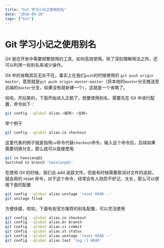 ```yaml
---
title: "Git 学习小记之使用别名"
date: "2016-09-10"
tags: ["Git"]
---
```

# Git 学习小记之使用别名

Git 是在开发中需要频繁使用的工具，如何高效使用，除了深刻理解用法之外，还可以利用一些别名来减少操作。

Git 中的省略其实无处不在，事实上在我们`push`的时候使用的 `git push origin master`，意思就是`git push origin master:master`（将本地的`master`分支推送至远端的`master`分支，如果没有就新建一个），这就是一个省略了。

哈哈，开玩笑的，下面开始进入正题了，想要使用别名，需要先在 Git 中进行配置，命令如下：

```bash
git config --global alias.<缩写> <全称>
```

举个例子

```bash
git config --global alias.co checkout
```

这里代表的例子就是指用`co`命令代替`checkout`命令，输入这个命令后，后续如果需要切换分支，那么就可以直接使用

```bash
git co haoxiangQ2
Switched to branch 'haoxiangQ2'
```

在使用 Git 的时候，我们会 add 追踪文件，但是有时候需要取消对文件的追踪，就会用的 reset 命令，对于这个命令，经常会有人抱怨不好记，太长，那么可以使用下面的配置

```bash
git config --global alias.unstage 'reset HEAD --'
git unstage fileA
```

方便快捷，哈哈，下面有些官方推荐的别名配置，可以灵活使用

```bash
git config --global alias.co checkout
git config --global alias.br branch
git config --global alias.ci commit
git config --global alias.st status
git config --global alias.unstage 'reset HEAD --'
git config --global alias.last 'log -1 HEAD'
```